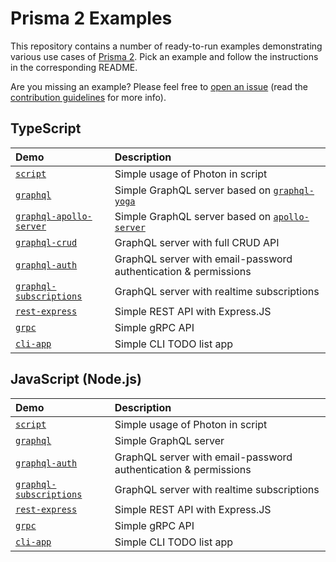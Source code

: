 # Prisma 2 Examples

This repository contains a number of ready-to-run examples demonstrating various use cases of [Prisma 2](https://www.prisma.io/blog/announcing-prisma-2-zq1s745db8i5/). Pick an example and follow the instructions in the corresponding README.

Are you missing an example? Please feel free to [open an issue](https://github.com/prisma/prisma-examples/issues/new) (read the [contribution guidelines](./CONTRIBUTING.md) for more info).

<!-- Please keep the absolute URLs so it's easier to copy&paste to prisma/prisma/README.md  -->

## TypeScript

| Demo | Description |
|:------|:----------|
| [`script`](https://github.com/prisma/prisma-examples/tree/prisma2/typescript/script) | Simple usage of Photon in script |
| [`graphql`](https://github.com/prisma/prisma-examples/tree/prisma2/typescript/graphql) | Simple GraphQL server based on [`graphql-yoga`](https://github.com/prisma/graphql-yoga) |
| [`graphql-apollo-server`](https://github.com/prisma/prisma-examples/tree/prisma2/typescript/graphql-apollo-server) | Simple GraphQL server based on [`apollo-server`](https://www.apollographql.com/docs/apollo-server/) |
| [`graphql-crud`](https://github.com/prisma/prisma-examples/tree/prisma2/typescript/graphql-crud) | GraphQL server with full CRUD API |
| [`graphql-auth`](https://github.com/prisma/prisma-examples/tree/prisma2/typescript/graphql-auth) | GraphQL server with email-password authentication & permissions |
| [`graphql-subscriptions`](https://github.com/prisma/prisma-examples/tree/prisma2/typescript/graphql-subscriptions) | GraphQL server with realtime subscriptions |
| [`rest-express`](https://github.com/prisma/prisma-examples/tree/prisma2/typescript/rest-express) | Simple REST API with Express.JS |
| [`grpc`](https://github.com/prisma/prisma-examples/tree/prisma2/typescript/grpc) | Simple gRPC API |
| [`cli-app`](https://github.com/prisma/prisma-examples/tree/prisma2/typescript/cli-app) | Simple CLI TODO list app |

## JavaScript (Node.js)

| Demo | Description |
|:------|:----------|
| [`script`](https://github.com/prisma/prisma-examples/tree/prisma2/node/script) | Simple usage of Photon in script |
| [`graphql`](https://github.com/prisma/prisma-examples/tree/prisma2/node/graphql) | Simple GraphQL server |
| [`graphql-auth`](https://github.com/prisma/prisma-examples/tree/prisma2/node/graphql-auth) | GraphQL server with email-password authentication & permissions |
| [`graphql-subscriptions`](https://github.com/prisma/prisma-examples/tree/prisma2/node/graphql-subscriptions) | GraphQL server with realtime subscriptions |
| [`rest-express`](https://github.com/prisma/prisma-examples/tree/prisma2/node/rest-express) | Simple REST API with Express.JS |
| [`grpc`](https://github.com/prisma/prisma-examples/tree/prisma2/node/grpc) | Simple gRPC API |
| [`cli-app`](https://github.com/prisma/prisma-examples/tree/prisma2/node/cli-app) | Simple CLI TODO list app |

